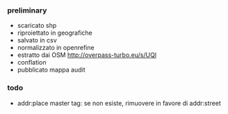 ### preliminary

* scaricato shp
* riproiettato in geografiche
* salvato in csv
* normalizzato in openrefine
* estratto dai OSM http://overpass-turbo.eu/s/UQl
* conflation
* pubblicato mappa audit

### todo

* addr:place master tag: se non esiste, rimuovere in favore di addr:street

